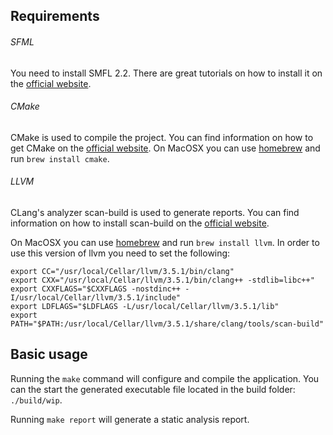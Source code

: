 ## Requirements

###### SFML

You need to install SMFL 2.2. There are great tutorials on how to install it on the [official website](http://www.sfml-dev.org/tutorials/2.2/).

###### CMake

CMake is used to compile the project. You can find information on how to get CMake on the [official website](http://www.cmake.org/). On MacOSX you can use [homebrew](http://mxcl.github.io/homebrew/) and  run `brew install cmake`.

###### LLVM

CLang's analyzer scan-build is used to generate reports. You can find information on how to install scan-build on the [official website](http://clang-analyzer.llvm.org/index.html).

On MacOSX you can use [homebrew](http://mxcl.github.io/homebrew/) and  run `brew install llvm`. In order to use this version of llvm you need to set the following:

    export CC="/usr/local/Cellar/llvm/3.5.1/bin/clang"
    export CXX="/usr/local/Cellar/llvm/3.5.1/bin/clang++ -stdlib=libc++"
    export CXXFLAGS="$CXXFLAGS -nostdinc++ -I/usr/local/Cellar/llvm/3.5.1/include"
    export LDFLAGS="$LDFLAGS -L/usr/local/Cellar/llvm/3.5.1/lib"
    export PATH="$PATH:/usr/local/Cellar/llvm/3.5.1/share/clang/tools/scan-build"

## Basic usage

Running the `make` command will configure and compile the application. You can the start the generated executable file located in the build folder: `./build/wip`.

Running `make report` will generate a static analysis report.

